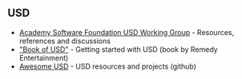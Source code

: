 
##   
## USD

* [Academy Software Foundation USD Working Group](https://wiki.aswf.io/display/WGUSD) - Resources, references and discussions
* ["Book of USD"](https://remedy-entertainment.github.io/USDBook/index.html) - Getting started with USD (book by Remedy Entertainment) 
* [Awesome USD](https://github.com/matiascodesal/awesome-usd) - USD resources and projects (github)

